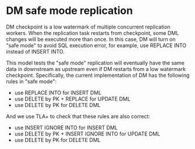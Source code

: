 # DM safe mode replication

DM checkpoint is a low watermark of multiple concurrent replication workers. When the replication task restarts from checkpoint, some DML changes will be executed more than once. In this case, DM will turn on "safe mode" to avoid SQL execution error, for example, use REPLACE INTO instead of INSERT INTO.

This model tests the "safe mode" replication will eventually have the same data in downstream as upstream even if DM restarts from a low watermark checkpoint. Specifically, the current implementation of DM has the following rules in "safe mode":

- use REPLACE INTO for INSERT DML
- use DELETE by PK + REPLACE for UPDATE DML
- use DELETE by PK for DELETE DML

And we use TLA+ to check that these rules are also correct:

- use INSERT IGNORE INTO for INSERT DML
- use DELETE by PK + INSERT IGNORE INTO for UPDATE DML
- use DELETE by PK for DELETE DML
